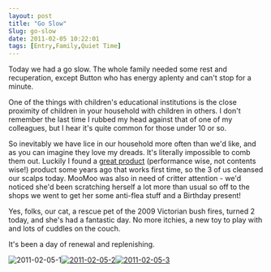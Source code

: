```yaml
---
layout: post
title: "Go Slow"
Slug: go-slow
date: 2011-02-05 10:22:01
tags: [Entry,Family,Quiet Time]
---
```

Today we had a go slow. The whole family needed some rest and recuperation, except Button who has energy aplenty and can't stop for a minute.

One of the things with children's educational institutions is the close proximity of children in your household with children in others. I don't remember the last time I rubbed my head against that of one of my colleagues, but I hear it's quite common for those under 10 or so.

So inevitably we have lice in our household more often than we'd like, and as you can imagine they love my dreads. It's literally impossible to comb them out. Luckily I found a [great product](http://www.banlice.com.au/ "Mousse for head lice ") (performance wise, not contents wise!) product some years ago that works first time, so the 3 of us cleansed our scalps today. MooMoo was also in need of critter attention - we'd noticed she'd been scratching herself a lot more than usual so off to the shops we went to get her some anti-flea stuff and a Birthday present!

Yes, folks, our cat, a rescue pet of the 2009 Victorian bush fires, turned 2 today, and she's had a fantastic day. No more itchies, a new toy to play with and lots of cuddles on the couch.

It's been a day of renewal and replenishing.

![](/wp-content/uploads/2011/02/2011-02-05-1-150x150.jpg "2011-02-05-1")[![](/wp-content/uploads/2011/02/2011-02-05-2-150x150.jpg "2011-02-05-2")](https://bendechrai.com/wp-content/uploads/2011/02/2011-02-05-2.jpg)[![](/wp-content/uploads/2011/02/2011-02-05-3-150x150.jpg "2011-02-05-3")](https://bendechrai.com/wp-content/uploads/2011/02/2011-02-05-3.jpg)
